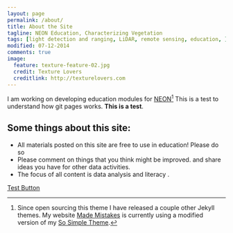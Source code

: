 ```yaml
---
layout: page
permalink: /about/
title: About the Site
tagline: NEON Education, Characterizing Vegetation
tags: [light detection and ranging, LiDAR, remote sensing, education, ]
modified: 07-12-2014
comments: true
image:
  feature: texture-feature-02.jpg
  credit: Texture Lovers
  creditlink: http://texturelovers.com
---
```


I am working on developing education modules for  [NEON](http://neoninc.org)[^1] This is a test to understand how git
pages works. **This is a test**. 

## Some things about this site:

* All materials posted on this site are free to use in education! Please do so
* Please comment on things that you think might be improved. and share ideas you have for other data activities. 
* The focus of all content is  data analysis and literacy .

<a markdown="0" href="{{ site.url }}/theme-setup" class="btn">Test Button</a>

[^1]: Since open sourcing this theme I have released a couple other Jekyll themes. My website [Made Mistakes](http://mademistakes.com) is currently using a modified version of my [So Simple Theme](http://mmistakes.github.io/so-simple-theme/).

[^2]: Fancy avatars provided by [Brandon Mathis](http://brandonmathis.com/projects/fancy-avatars/demo/) under a [Creative Commons Attribution 3.0 License](http://creativecommons.org/licenses/by/3.0/).